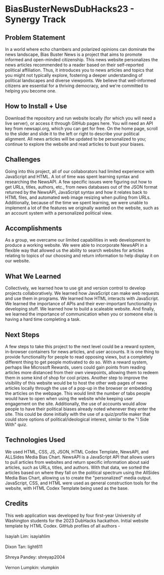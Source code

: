 # BiasBusterNewsDubHacks23 - Synergy Track
## Problem Statement
In a world where echo chambers and polarized opinions can dominate the news landscape, Bias Buster News is a project that aims to promote informed and open-minded citizenship. 
This news website personalizes the news articles recommended to a reader based on their self-reported political affiliation.
Thus, it introduces you to news articles and topics that you might not typically explore, fostering a deeper understanding of political landscapes and diverse viewpoints. 
We believe that well-informed citizens are essential for a thriving democracy, and we're committed to helping you become one. 

## How to Install + Use
Download the repository and run website locally (for which you will need a live server), or access it through GitHub pages here. You will need an API key from newsapi.org, which you can get for free.
On the home page, scroll to the slider and slide it to the left or right to describe your political alignment. 
All news articles will be updated to be personalized to you; continue to explore the website and read articles to bust your biases.

## Challenges
Going into this project, all of our collaborators had limited experience with JavaScript and HTML. A lot of time was spent learning syntax and researching the NewsAPI. A few specific issues were figuring out how to get URLs, titles, authors, etc., from news databases out of the JSON format returned by the NewsAPI, JavaScript syntax and how it relates back to HTML files, and automated web image resizing when pulling from URLs. Additionally, because of the time we spent learning, we were unable to implement a lot of the features we originally wanted on the website, such as an account system with a personalized political view.

## Accomplishments
As a group, we overcame our limited capabilities in web development to produce a working website. We were able to incorporate NewsAPI in a flexible way that allowed us the ability to search websites for articles relating to topics of our choosing and return information to help display it on our website.

## What We Learned
Collectively, we learned how to use git and version control to develop projects collaboratively. We learned how JavaScript can make web requests and use them in programs. We learned how HTML interacts with JavaScript. We learned the importance of APIs and their ever-important functionality in developing stuff. We learned how to build a scaleable website. And finally, we learned the importance of communication when you or someone else is having a hard time completing a task.

## Next Steps
A few steps to take this project to the next level could be a reward system, in-browser containers for news articles, and user accounts. It is one thing to provide functionality for people to read opposing views, but a completely different thing to get people motivated to do so. With a reward system, perhaps like Microsoft Rewards, users could gain points from reading articles more distanced from their own viewpoints, allowing them to redeem them in some kind of shop for cool prizes. Another step to improve the visibility of this website would be to host the other web pages of news articles locally through the use of a pop-up in the browser or embedding the articles on the webpage. This would limit the number of tabs people would have to open when using the website while keeping user engagement on the site. Additionally, the use of accounts would allow people to have their political biases already noted whenever they enter the site. This could be done initially with the use of a quiz/profile maker that could store options of political/ideological interest, similar to the "I Side With" quiz.

## Technologies Used
We used HTML, CSS, JS, JSON, HTML Codex Template, NewsAPI, and ALLSides Media Bias Chart. 
NewsAPI is a JavaScript API that allows users to pull articles from websites and return specific information about said articles, such as URLs, titles, and authors. With that data, we sorted the articles based on where they fall on the political spectrum using the AllSides Media Bias Chart, allowing us to create the "personalized" media output. JavaScript, CSS, and HTML were used as general construction tools for the website, with HTML Codex Template being used as the base.

## Credits
This web application was developed by four first-year University of Washington students for the 2023 DubHacks hackathon. Initial website template by HTML Codex. GitHub profiles of all authors -
<br></br>
Isayiah Lim: isayiahlim
<br></br>
Dixon Tan: light611
<br></br>
Shreya Pandey: shreyap2004
<br></br>
Vernon Lumpkin: vlumpkin
